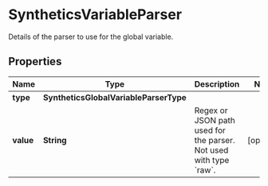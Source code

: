 # SyntheticsVariableParser

Details of the parser to use for the global variable.

## Properties

| Name      | Type                                   | Description                                                                 | Notes      |
| --------- | -------------------------------------- | --------------------------------------------------------------------------- | ---------- |
| **type**  | **SyntheticsGlobalVariableParserType** |                                                                             |
| **value** | **String**                             | Regex or JSON path used for the parser. Not used with type &#x60;raw&#x60;. | [optional] |
